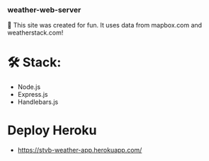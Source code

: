 ### weather-web-server

🌱 This site was created for fun. It uses data from mapbox.com and weatherstack.com!

# 🛠️ Stack:

- Node.js
- Express.js
- Handlebars.js

# Deploy Heroku

- https://stvb-weather-app.herokuapp.com/
